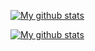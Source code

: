 

[![My github stats](https://github-readme-stats.vercel.app/api?username=0z09e&show_icons=true&theme=react&include_all_commits=true)](https://github.com/anuraghazra/github-readme-stats)

[![My github stats](https://github-readme-stats.vercel.app/api?username=Susm1tt1331&show_icons=true&theme=react&include_all_commits=false&hide=stars,prs,issues,contribs&hide_rank=true&hide_title=true)](https://github.com/anuraghazra/github-readme-stats)
